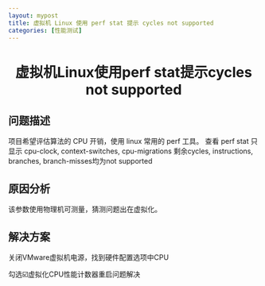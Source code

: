 ```yaml
---
layout: mypost
title: 虚拟机 Linux 使用 perf stat 提示 cycles not supported
categories: [性能测试]
---
```


# <center> 虚拟机Linux使用perf stat提示cycles not supported </center>

## 问题描述

项目希望评估算法的 CPU 开销，使用 linux 常用的 perf 工具。
查看 perf stat 只显示 cpu-clock, context-switches, cpu-migrations
剩余cycles, instructions, branches, branch-misses均为not supported

## 原因分析
该参数使用物理机可测量，猜测问题出在虚拟化。

## 解决方案
关闭VMware虚拟机电源，找到硬件配置选项中CPU

勾选☑️虚拟化CPU性能计数器重启问题解决